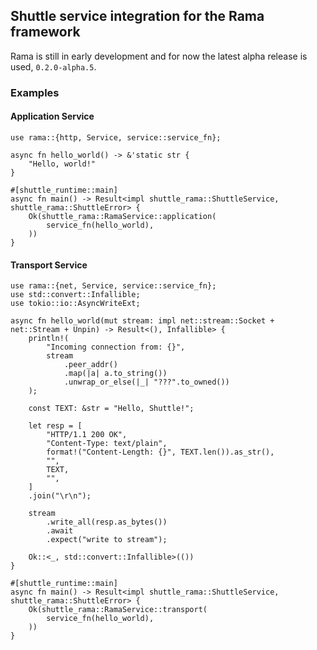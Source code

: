 ## Shuttle service integration for the Rama framework

Rama is still in early development and for now the latest
alpha release is used, `0.2.0-alpha.5`.

### Examples

#### Application Service

```rust,ignore
use rama::{http, Service, service::service_fn};

async fn hello_world() -> &'static str {
    "Hello, world!"
}

#[shuttle_runtime::main]
async fn main() -> Result<impl shuttle_rama::ShuttleService, shuttle_rama::ShuttleError> {
    Ok(shuttle_rama::RamaService::application(
        service_fn(hello_world),
    ))
}
```

#### Transport Service

```rust,ignore
use rama::{net, Service, service::service_fn};
use std::convert::Infallible;
use tokio::io::AsyncWriteExt;

async fn hello_world(mut stream: impl net::stream::Socket + net::Stream + Unpin) -> Result<(), Infallible> {
    println!(
        "Incoming connection from: {}",
        stream
            .peer_addr()
            .map(|a| a.to_string())
            .unwrap_or_else(|_| "???".to_owned())
    );

    const TEXT: &str = "Hello, Shuttle!";

    let resp = [
        "HTTP/1.1 200 OK",
        "Content-Type: text/plain",
        format!("Content-Length: {}", TEXT.len()).as_str(),
        "",
        TEXT,
        "",
    ]
    .join("\r\n");

    stream
        .write_all(resp.as_bytes())
        .await
        .expect("write to stream");

    Ok::<_, std::convert::Infallible>(())
}

#[shuttle_runtime::main]
async fn main() -> Result<impl shuttle_rama::ShuttleService, shuttle_rama::ShuttleError> {
    Ok(shuttle_rama::RamaService::transport(
        service_fn(hello_world),
    ))
}
```
